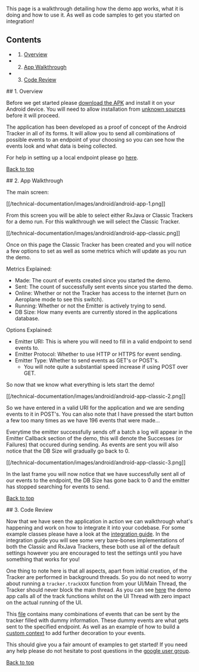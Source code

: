 <a name="top" />

This page is a walkthrough detailing how the demo app works, what it is doing and how to use it.  As well as code samples to get you started on integration!

## Contents

- 1. [Overview](#overview)
- 2. [App Walkthrough](#walkthrough)
- 3. [Code Review](#review)

<a name="classic" />
## 1. Overview

Before we get started please [download the APK][download-apk] and install it on your Android device.  You will need to allow installation from [unknown sources][unknown-sources] before it will proceed.

The application has been developed as a proof of concept of the Android Tracker in all of its forms.  It will allow you to send all combinations of possible events to an endpoint of your choosing so you can see how the events look and what data is being collected.

For help in setting up a local endpoint please go [here][testing].

[Back to top](#top)

<a name="walkthrough" />
## 2. App Walkthrough

The main screen:

[[/technical-documentation/images/android/android-app-1.png]]

From this screen you will be able to select either RxJava or Classic Trackers for a demo run.  For this walkthrough we will select the Classic Tracker.

[[/technical-documentation/images/android/android-app-classic.png]]

Once on this page the Classic Tracker has been created and you will notice a few options to set as well as some metrics which will update as you run the demo.

Metrics Explained:

- Made: The count of events created since you started the demo.
- Sent: The count of successfully sent events since you started the demo.
- Online: Whether or not the Tracker has access to the internet (turn on Aeroplane mode to see this switch).
- Running: Whether or not the Emitter is actively trying to send.
- DB Size: How many events are currently stored in the applications database.

Options Explained:

- Emitter URI: This is where you will need to fill in a valid endpoint to send events to.
- Emitter Protocol: Whether to use HTTP or HTTPS for event sending.
- Emitter Type: Whether to send events as GET's or POST's.
  - You will note quite a substantial speed increase if using POST over GET.

So now that we know what everything is lets start the demo!

[[/technical-documentation/images/android/android-app-classic-2.png]]

So we have entered in a valid URI for the application and we are sending events to it in POST's.  You can also note that I have pressed the start button a few too many times as we have 196 events that were made...

Everytime the emitter successfully sends off a batch a log will appear in the Emitter Callback section of the demo, this will denote the Successes (or Failures) that occured during sending.  As events are sent you will also notice that the DB Size will gradually go back to 0.

[[/technical-documentation/images/android/android-app-classic-3.png]]

In the last frame you will now notice that we have successfully sent all of our events to the endpoint, the DB Size has gone back to 0 and the emitter has stopped searching for events to send.

[Back to top](#top)

<a name="review" />
## 3. Code Review

Now that we have seen the application in action we can walkthrough what's happening and work on how to integrate it into your codebase.  For some example classes please have a look at the [integration guide][integration].  In the integration guide you will see some very bare-bones implementations of both the Classic and RxJava Trackers, these both use all of the default settings however you are encouraged to test the settings until you have something that works for you!

One thing to note here is that all aspects, apart from initial creation, of the Tracker are performed in background threads.  So you do not need to worry about running a `tracker.trackXXX` function from your UI/Main Thread, the Tracker should never block the main thread.  As you can see [here][calling-from-ui] the demo app calls all of the track functions whilst on the UI Thread with zero impact on the actual running of the UI.

This [file][events-examples] contains many combinations of events that can be sent by the tracker filled with dummy information.  These dummy events are what gets sent to the specified endpoint.  As well as an example of how to build a [custom context][custom-context] to add further decoration to your events.

This should give you a fair amount of examples to get started!  If you need any help please do not hesitate to post questions in the [google user group][user-group].

[Back to top](#top)

[download-apk]: http://dl.bintray.com/snowplow/snowplow-generic/snowplow-demo-app-release-0.1.0.apk
[unknown-sources]: http://developer.android.com/distribute/tools/open-distribution.html
[integration]: https://github.com/snowplow/snowplow/wiki/Android-Integration-0.4.0
[testing]: https://github.com/snowplow/snowplow/wiki/Android-Testing-locally-and-Debugging
[calling-from-ui]: https://github.com/snowplow/snowplow-android-tracker/blob/master/snowplow-demo-app/src/main/java/com/snowplowanalytics/snowplowtrackerdemo/ClassicDemo.java#L114
[events-examples]: https://github.com/snowplow/snowplow-android-tracker/blob/master/snowplow-demo-app/src/main/java/com/snowplowanalytics/snowplowtrackerdemo/utils/TrackerEvents.java#L41-L87
[custom-context]: https://github.com/snowplow/snowplow-android-tracker/blob/master/snowplow-demo-app/src/main/java/com/snowplowanalytics/snowplowtrackerdemo/utils/TrackerEvents.java#L92-L100
[user-group]: https://groups.google.com/forum/#!forum/snowplow-user
